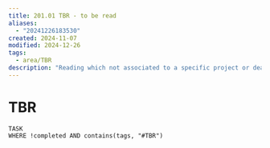 ```yaml
---
title: 201.01 TBR - to be read
aliases:
  - "20241226183530"
created: 2024-11-07
modified: 2024-12-26
tags:
  - area/TBR
description: "Reading which not associated to a specific project or deadline."
---
```

# TBR
```dataview
TASK
WHERE !completed AND contains(tags, "#TBR") 
```
